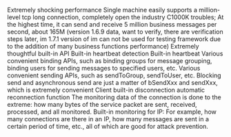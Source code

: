 Extremely shocking performance
Single machine easily supports a million-level tcp long connection, completely open the industry C1000K troubles;
At the highest time, it can send and receive 5 million business messages per second, about 165M (version 1.6.9 data, want to verify, there are verification steps later, im 1.7.1 version of im can not be used for testing framework due to the addition of many business functions performance)
Extremely thoughtful built-in API
Built-in heartbeat detection
Built-in heartbeat
Various convenient binding APIs, such as binding groups for message grouping, binding users for sending messages to specified users, etc.
Various convenient sending APIs, such as sendToGroup, sendToUser, etc.
Blocking send and asynchronous send are just a matter of bSendXxx and sendXxx, which is extremely convenient
Client built-in disconnection automatic reconnection function
The monitoring data of the connection is done to the extreme: how many bytes of the service packet are sent, received, processed, and all monitored.
Built-in monitoring for IP: For example, how many connections are there in an IP, how many messages are sent in a certain period of time, etc., all of which are good for attack prevention.
